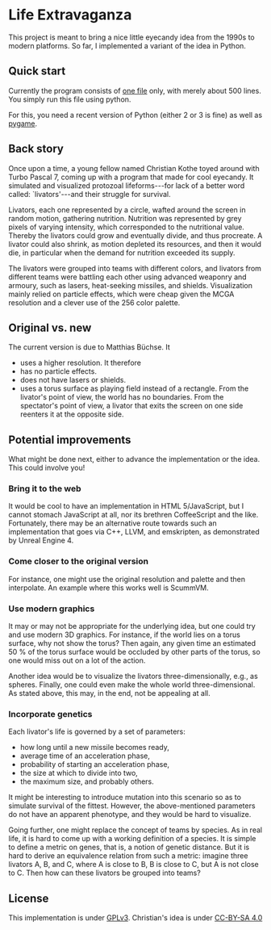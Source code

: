 # Life Extravaganza

This project is meant to bring a nice little eyecandy idea from the 1990s
to modern platforms. So far, I implemented a variant of the idea in Python.

## Quick start

Currently the program consists of [one file](game.py) only, with merely
about 500 lines. You simply run this file using python.

For this, you need a recent version of Python (either 2 or 3 is fine) as
well as [pygame](http://www.pygame.org).

## Back story

Once upon a time, a young fellow named Christian Kothe toyed around with
Turbo Pascal 7, coming up with a program that made for cool eyecandy.
It simulated and visualized protozoal lifeforms---for lack of a better
word called: `livators'---and their struggle for survival.

Livators, each one represented by a circle, wafted around the screen in
random motion, gathering nutrition. Nutrition was represented by grey pixels
of varying intensity, which corresponded to the nutritional value. Thereby
the livators could grow and eventually divide, and thus procreate. A livator
could also shrink, as motion depleted its resources, and then it would die,
in particular when the demand for nutrition exceeded its supply.

The livators were grouped into teams with different colors, and livators
from different teams were battling each other using advanced weaponry and
armoury, such as lasers, heat-seeking missiles, and shields. Visualization
mainly relied on particle effects, which were cheap given the MCGA resolution
and a clever use of the 256 color palette.

## Original vs. new

The current version is due to Matthias Büchse. It

* uses a higher resolution. It therefore
* has no particle effects.
* does not have lasers or shields.
* uses a torus surface as playing field instead of a rectangle. From the
  livator's point of view, the world has no boundaries. From the spectator's
  point of view, a livator that exits the screen on one side reenters it at
  the opposite side.

## Potential improvements

What might be done next, either to advance the implementation or the idea.
This could involve you!

### Bring it to the web

It would be cool to have an implementation in HTML 5/JavaScript, but I cannot
stomach JavaScript at all, nor its brethren CoffeeScript and the like.
Fortunately, there may be an alternative route towards such an implementation
that goes via C++, LLVM, and emskripten, as demonstrated by Unreal Engine 4.

### Come closer to the original version

For instance, one might use the original resolution and palette and then
interpolate. An example where this works well is ScummVM.

### Use modern graphics

It may or may not be appropriate for the underlying idea, but one could try and
use modern 3D graphics. For instance, if the world lies on a torus surface, why
not show the torus? Then again, any given time an estimated 50 % of the torus
surface would be occluded by other parts of the torus, so one would miss out on a
lot of the action.

Another idea would be to visualize the livators three-dimensionally, e.g., as
spheres. Finally, one could even make the whole world three-dimensional. As
stated above, this may, in the end, not be appealing at all.

### Incorporate genetics

Each livator's life is governed by a set of parameters:
* how long until a new missile becomes ready,
* average time of an acceleration phase,
* probability of starting an acceleration phase,
* the size at which to divide into two,
* the maximum size,
and probably others.

It might be interesting to introduce mutation into this scenario so as to
simulate survival of the fittest. However, the above-mentioned parameters do
not have an apparent phenotype, and they would be hard to visualize.

Going further, one might replace the concept of teams by species. As in real
life, it is hard to come up with a working definition of a species. It is simple
to define a metric on genes, that is, a notion of genetic distance. But it is
hard to derive an equivalence relation from such a metric: imagine three
livators A, B, and C, where A is close to B, B is close to C, but A is not
close to C. Then how can these livators be grouped into teams?

## License

This implementation is under [GPLv3](LICENSE). Christian's idea is under
[CC-BY-SA 4.0](http://creativecommons.org/licenses/by-sa/4.0/)
